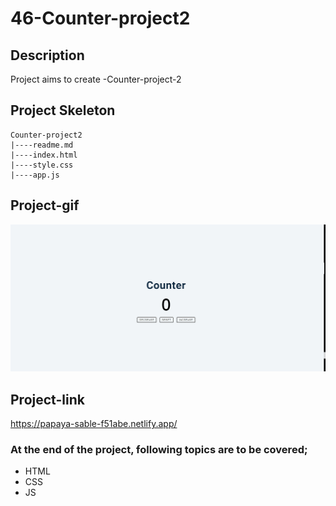 # 46-Counter-project2
## Description
Project aims to create -Counter-project-2
## Project Skeleton
```
Counter-project2
|----readme.md
|----index.html
|----style.css
|----app.js
```
## Project-gif
![IOS-Calculator](https://github.com/achieve-software/achieve-software/blob/main/img/counter2.gif?raw=true)
## Project-link
https://papaya-sable-f51abe.netlify.app/
### At the end of the project, following topics are to be covered;
- HTML
- CSS
- JS
